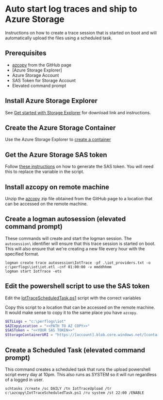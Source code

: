 # Auto start log traces and ship to Azure Storage
Instructions on how to create a trace session that is started on boot and will automatically upload the files using a scheduled task.

## Prerequisites
* [azcopy](https://github.com/Azure/azure-storage-azcopy/releases/latest) from the GitHub page
* [Azure Storage Explorer]
* Azure Storage Account
* SAS Token for Storage Account
* Elevated command prompt


## Install Azure Storage Explorer

See [Get started with Storage Explorer](https://docs.microsoft.com/en-us/azure/vs-azure-tools-storage-manage-with-storage-explorer?tabs=windows) for download link and instructions.

## Create the Azure Storage Container

Use the Azure Storage Explorer to [create a container](https://docs.microsoft.com/en-us/azure/storage/blobs/storage-quickstart-blobs-storage-explorer)

## Get the Azure Storage SAS token

Follow [these instructions](https://docs.microsoft.com/en-us/azure/cognitive-services/translator/document-translation/create-sas-tokens?tabs=Containers) on how to generate the SAS token. You will need this to replace the variable in the script.

## Install azcopy on remote machine

Unzip the [azcopy](https://github.com/Azure/azure-storage-azcopy/releases/latest) zip file obtained from the GitHub page to a location that can be accessed on the remote machine.

## Create a logman autosession (elevated command prompt)

These commands will create and start the logman session. The `autosession\` identifier will ensure that this trace session is started on boot. This will also ensure that we're creating a new file every hour with the specified format.

```
logman create trace autosession\IotTrace -pf .\iot_providers.txt -o c:\perflogs\iot\iot.etl -cnf 01:00:00 -v mmddhhmm
logman start IotTrace -ets
```

## Edit the powershell script to use the SAS token

Edit the [IotTraceScheduledTask.ps1](IotTraceScheduledTask.ps1) script with the correct variables

Copy this script to a location that can be accessed on the remote machine. It would make sense to copy it to the same place you have `azcopy`.

```powershell
$ETLLogs = "c:\perflogs\iot"
$AZCopyLocation = "<<PATH TO AZ COPY>>"
$SASToken = "<<YOUR SAS TOKEN>>"
$StorageContainerURI = "https://[account].blob.core.windows.net/[container]/[path/to/directory]"
```

## Create a Scheduled Task (elevated command prompt)

This command creates a scheduled task that runs the upload powershell script every day at 10pm. This also runs as SYSTEM so it will run regardless of a logged in user.

```
schtasks /create /sc DAILY /tn IotTraceUpload /tr c:\azcopy\IotTraceScheduledTask.ps1 /ru system /st 22:00 /ENABLE
```